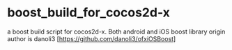 boost_build_for_cocos2d-x
=========================

a boost build script for cocos2d-x. Both android and iOS boost library
origin author is danoli3 [https://github.com/danoli3/ofxiOSBoost]
